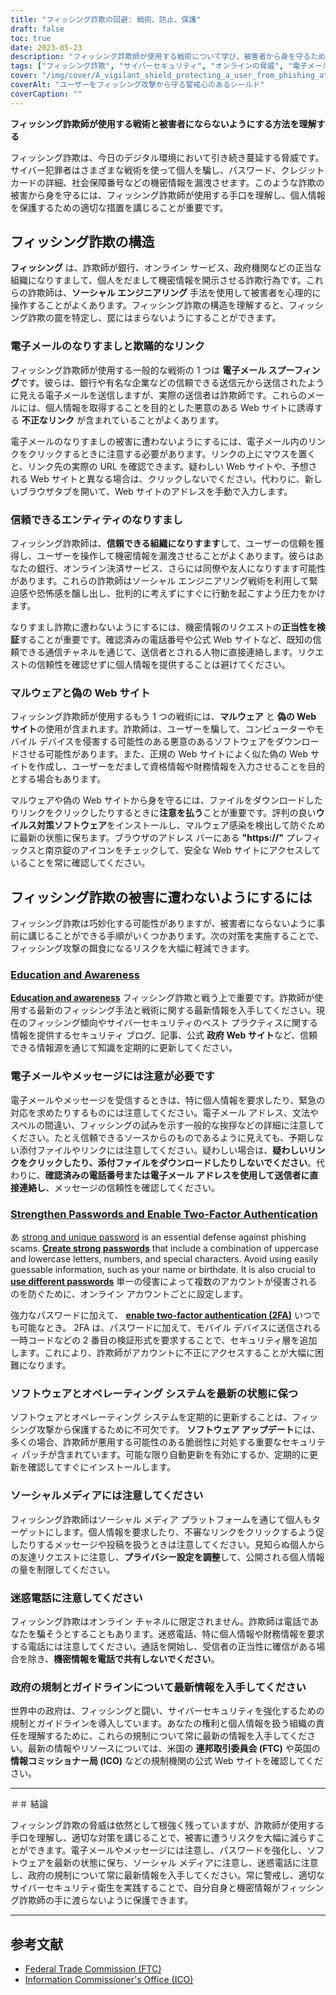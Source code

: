 ```yaml
---
title: "フィッシング詐欺の回避: 戦術、防止、保護"
draft: false
toc: true
date: 2023-05-23
description: "フィッシング詐欺師が使用する戦術について学び、被害者から身を守るための効果的な戦略を見つけてください。"
tags: ["フィッシング詐欺", "サイバーセキュリティ", "オンラインの脅威", "電子メールのなりすまし", "ソーシャルエンジニアリング", "マルウェアからの保護", "オンラインの安全性", "データセキュリティ", "個人情報の盗難", "パスワードセキュリティ", "二要素認証", "ソフトウェアの更新", "政府の規制", "オンラインプライバシー", "サイバー意識", "デジタル詐欺", "フィッシングに対する意識", "ソーシャルメディアの安全性", "オンライン詐欺", "サイバー犯罪防止"]
cover: "/img/cover/A_vigilant_shield_protecting_a_user_from_phishing_attacks.png"
coverAlt: "ユーザーをフィッシング攻撃から守る警戒心のあるシールド"
coverCaption: ""
---
```


**フィッシング詐欺師が使用する戦術と被害者にならないようにする方法を理解する**

フィッシング詐欺は、今日のデジタル環境において引き続き蔓延する脅威です。サイバー犯罪者はさまざまな戦術を使って個人を騙し、パスワード、クレジット カードの詳細、社会保障番号などの機密情報を漏洩させます。このような詐欺の被害から身を守るには、フィッシング詐欺師が使用する手口を理解し、個人情報を保護するための適切な措置を講じることが重要です。

## フィッシング詐欺の構造

**フィッシング** は、詐欺師が銀行、オンライン サービス、政府機関などの正当な組織になりすまして、個人をだまして機密情報を開示させる詐欺行為です。これらの詐欺師は、**ソーシャル エンジニアリング** 手法を使用して被害者を心理的に操作することがよくあります。フィッシング詐欺の構造を理解すると、フィッシング詐欺の罠を特定し、罠にはまらないようにすることができます。

### 電子メールのなりすましと欺瞞的なリンク

フィッシング詐欺師が使用する一般的な戦術の 1 つは **電子メール スプーフィング**です。彼らは、銀行や有名な企業などの信頼できる送信元から送信されたように見える電子メールを送信しますが、実際の送信者は詐欺師です。これらのメールには、個人情報を取得することを目的とした悪意のある Web サイトに誘導する **不正なリンク** が含まれていることがよくあります。

電子メールのなりすましの被害に遭わないようにするには、電子メール内のリンクをクリックするときに注意する必要があります。リンクの上にマウスを置くと、リンク先の実際の URL を確認できます。疑わしい Web サイトや、予想される Web サイトと異なる場合は、クリックしないでください。代わりに、新しいブラウザタブを開いて、Web サイトのアドレスを手動で入力します。

### 信頼できるエンティティのなりすまし

フィッシング詐欺師は、**信頼できる組織になりすます**して、ユーザーの信頼を獲得し、ユーザーを操作して機密情報を漏洩させることがよくあります。彼らはあなたの銀行、オンライン決済サービス、さらには同僚や友人になりすます可能性があります。これらの詐欺師はソーシャル エンジニアリング戦術を利用して緊迫感や恐怖感を醸し出し、批判的に考えずにすぐに行動を起こすよう圧力をかけます。

なりすまし詐欺に遭わないようにするには、機密情報のリクエストの**正当性を検証**することが重要です。確認済みの電話番号や公式 Web サイトなど、既知の信頼できる通信チャネルを通じて、送信者とされる人物に直接連絡します。リクエストの信頼性を確認せずに個人情報を提供することは避けてください。

### マルウェアと偽の Web サイト

フィッシング詐欺師が使用するもう 1 つの戦術には、**マルウェア** と **偽の Web サイト**の使用が含まれます。詐欺師は、ユーザーを騙して、コンピューターやモバイル デバイスを侵害する可能性のある悪意のあるソフトウェアをダウンロードさせる可能性があります。また、正規の Web サイトによく似た偽の Web サイトを作成し、ユーザーをだまして資格情報や財務情報を入力させることを目的とする場合もあります。

マルウェアや偽の Web サイトから身を守るには、ファイルをダウンロードしたりリンクをクリックしたりするときに**注意を払う**ことが重要です。評判の良い**ウイルス対策ソフトウェア**をインストールし、マルウェア感染を検出して防ぐために最新の状態に保ちます。ブラウザのアドレス バーにある **"https://"** プレフィックスと南京錠のアイコンをチェックして、安全な Web サイトにアクセスしていることを常に確認してください。

## フィッシング詐欺の被害に遭わないようにするには

フィッシング詐欺は巧妙化する可能性がありますが、被害者にならないように事前に講じることができる手順がいくつかあります。次の対策を実施することで、フィッシング攻撃の餌食になるリスクを大幅に軽減できます。

### [Education and Awareness](https://simeononsecurity.ch/articles/how-to-build-and-manage-an-effective-cybersecurity-awareness-training-program/)

[**Education and awareness**](https://simeononsecurity.ch/articles/how-to-build-and-manage-an-effective-cybersecurity-awareness-training-program/) フィッシング詐欺と戦う上で重要です。詐欺師が使用する最新のフィッシング手法と戦術に関する最新情報を入手してください。現在のフィッシング傾向やサイバーセキュリティのベスト プラクティスに関する情報を提供するセキュリティ ブログ、記事、公式 **政府 Web サイト**など、信頼できる情報源を通じて知識を定期的に更新してください。

### 電子メールやメッセージには注意が必要です

電子メールやメッセージを受信するときは、特に個人情報を要求したり、緊急の対応を求めたりするものには注意してください。電子メール アドレス、文法やスペルの間違い、フィッシングの試みを示す一般的な挨拶などの詳細に注意してください。たとえ信頼できるソースからのものであるように見えても、予期しない添付ファイルやリンクには注意してください。疑わしい場合は、**疑わしいリンクをクリックしたり、添付ファイルをダウンロードしたりしないでください**。代わりに、**確認済みの電話番号または電子メール アドレスを使用して送信者に直接連絡し**、メッセージの信頼性を確認してください。

### [Strengthen Passwords and Enable Two-Factor Authentication](https://simeononsecurity.ch/articles/what-are-the-diferent-kinds-of-factors-in-mfa/)

あ [strong and unique password](https://simeononsecurity.ch/articles/the-importance-of-password-security-and-best-practices/) is an essential defense against phishing scams. [**Create strong passwords**](https://simeononsecurity.ch/articles/the-importance-of-password-security-and-best-practices/) that include a combination of uppercase and lowercase letters, numbers, and special characters. Avoid using easily guessable information, such as your name or birthdate. It is also crucial to [**use different passwords**](https://simeononsecurity.ch/articles/bitwarden-and-keepassxc-vs-the-rest/) 単一の侵害によって複数のアカウントが侵害されるのを防ぐために、オンライン アカウントごとに設定します。

強力なパスワードに加えて、 [**enable two-factor authentication (2FA)**](https://simeononsecurity.ch/articles/what-are-the-diferent-kinds-of-factors-in-mfa/) いつでも可能なとき。 2FA は、パスワードに加えて、モバイル デバイスに送信される一時コードなどの 2 番目の検証形式を要求することで、セキュリティ層を追加します。これにより、詐欺師がアカウントに不正にアクセスすることが大幅に困難になります。

### ソフトウェアとオペレーティング システムを最新の状態に保つ

ソフトウェアとオペレーティング システムを定期的に更新することは、フィッシング攻撃から保護するために不可欠です。 **ソフトウェア アップデート**には、多くの場合、詐欺師が悪用する可能性のある脆弱性に対処する重要なセキュリティ パッチが含まれています。可能な限り自動更新を有効にするか、定期的に更新を確認してすぐにインストールします。

### ソーシャルメディアには注意してください

フィッシング詐欺師はソーシャル メディア プラットフォームを通じて個人もターゲットにします。個人情報を要求したり、不審なリンクをクリックするよう促したりするメッセージや投稿を扱うときは注意してください。見知らぬ個人からの友達リクエストに注意し、**プライバシー設定を調整**して、公開される個人情報の量を制限してください。

### 迷惑電話に注意してください

フィッシング詐欺はオンライン チャネルに限定されません。詐欺師は電話であなたを騙そうとすることもあります。迷惑電話、特に個人情報や財務情報を要求する電話には注意してください。通話を開始し、受信者の正当性に確信がある場合を除き、**機密情報を電話で共有しないでください**。

### 政府の規制とガイドラインについて最新情報を入手してください

世界中の政府は、フィッシングと闘い、サイバーセキュリティを強化するための規制とガイドラインを導入しています。あなたの権利と個人情報を扱う組織の責任を理解するために、これらの規制について常に最新の情報を入手してください。最新の情報やリソースについては、米国の **連邦取引委員会 (FTC)** や英国の **情報コミッショナー局 (ICO)** などの規制機関の公式 Web サイトを確認してください。

______

＃＃ 結論

フィッシング詐欺の脅威は依然として根強く残っていますが、詐欺師が使用する手口を理解し、適切な対策を講じることで、被害に遭うリスクを大幅に減らすことができます。電子メールやメッセージには注意し、パスワードを強化し、ソフトウェアを最新の状態に保ち、ソーシャル メディアに注意し、迷惑電話に注意し、政府の規制について常に最新情報を入手してください。常に警戒し、適切なサイバーセキュリティ衛生を実践することで、自分自身と機密情報がフィッシング詐欺師の手に渡らないように保護できます。

______

## 参考文献

- [Federal Trade Commission (FTC)](https://www.ftc.gov/)
- [Information Commissioner's Office (ICO)](https://ico.org.uk/)
